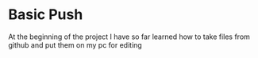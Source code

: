 # Basic Push
At the beginning of the project I have so far learned how to take files from github and put them on my pc for editing

